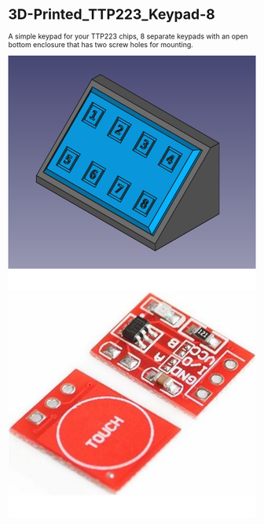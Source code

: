 # 3D-Printed_TTP223_Keypad-8

A simple keypad for your TTP223 chips, 8 separate keypads with an open bottom enclosure that has two screw holes for mounting.

![ttp223](images/ttp223-keypad.png)
![ttp223](images/TTP223.jpeg)